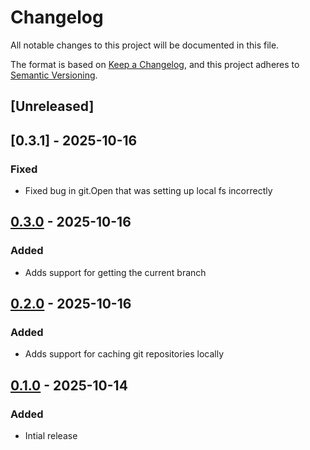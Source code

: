 # Changelog

All notable changes to this project will be documented in this file.

The format is based on [Keep a Changelog](https://keepachangelog.com/en/1.1.0/),
and this project adheres to [Semantic Versioning](https://semver.org/spec/v2.0.0.html).

## [Unreleased]

## [0.3.1] - 2025-10-16

### Fixed

- Fixed bug in git.Open that was setting up local fs incorrectly

## [0.3.0] - 2025-10-16

### Added

- Adds support for getting the current branch

## [0.2.0] - 2025-10-16

### Added

- Adds support for caching git repositories locally

## [0.1.0] - 2025-10-14

### Added

- Intial release

[0.3.0]: https://github.com/jmgilman/go/releases/tag/git/v0.3.0
[0.2.0]: https://github.com/jmgilman/go/releases/tag/git/v0.2.0
[0.1.0]: https://github.com/jmgilman/go/releases/tag/git/v0.1.0